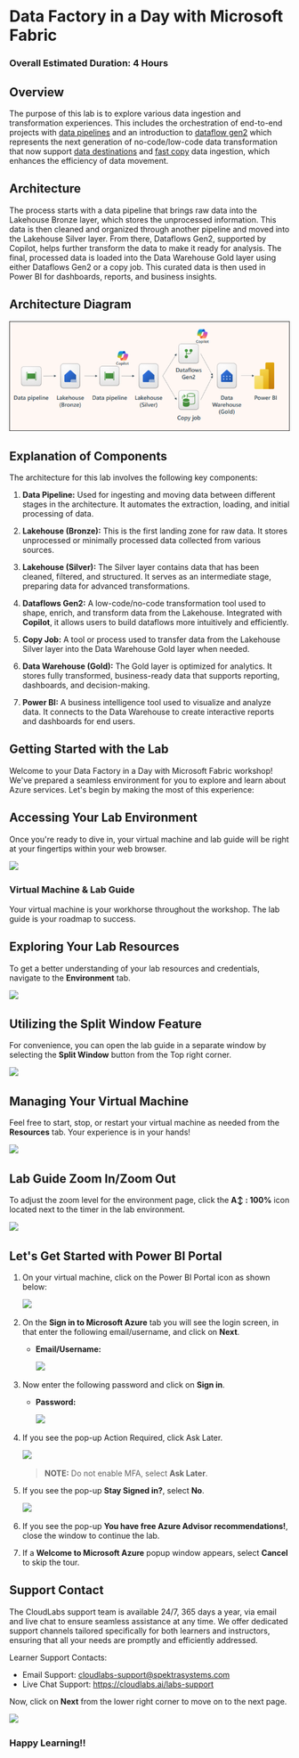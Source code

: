 # Data Factory in a Day with Microsoft Fabric

### Overall Estimated Duration: 4 Hours

## Overview

The purpose of this lab is to explore various data ingestion and transformation experiences. This includes the orchestration of end-to-end projects with [data pipelines](https://learn.microsoft.com/fabric/data-factory/create-first-pipeline-with-sample-data) and an introduction to [dataflow gen2]() which represents the next generation of no-code/low-code data transformation that now support [data destinations](https://learn.microsoft.com/fabric/data-factory/dataflows-gen2-overview#data-destinations) and [fast copy](https://learn.microsoft.com/fabric/data-factory/dataflows-gen2-fast-copy) data ingestion, which enhances the efficiency of data movement.

## Architecture

The process starts with a data pipeline that brings raw data into the Lakehouse Bronze layer, which stores the unprocessed information. This data is then cleaned and organized through another pipeline and moved into the Lakehouse Silver layer. From there, Dataflows Gen2, supported by Copilot, helps further transform the data to make it ready for analysis. The final, processed data is loaded into the Data Warehouse Gold layer using either Dataflows Gen2 or a copy job. This curated data is then used in Power BI for dashboards, reports, and business insights.

## Architecture Diagram

![](./Media/23042025(1).png)

## Explanation of Components

The architecture for this lab involves the following key components:

1. **Data Pipeline:** Used for ingesting and moving data between different stages in the architecture. It automates the extraction, loading, and initial processing of data.

2. **Lakehouse (Bronze):** This is the first landing zone for raw data. It stores unprocessed or minimally processed data collected from various sources.

3. **Lakehouse (Silver):** The Silver layer contains data that has been cleaned, filtered, and structured. It serves as an intermediate stage, preparing data for advanced transformations.

4. **Dataflows Gen2:** A low-code/no-code transformation tool used to shape, enrich, and transform data from the Lakehouse. Integrated with **Copilot**, it allows users to build dataflows more intuitively and efficiently.

5. **Copy Job:** A tool or process used to transfer data from the Lakehouse Silver layer into the Data Warehouse Gold layer when needed.

6. **Data Warehouse (Gold):** The Gold layer is optimized for analytics. It stores fully transformed, business-ready data that supports reporting, dashboards, and decision-making.

7. **Power BI:** A business intelligence tool used to visualize and analyze data. It connects to the Data Warehouse to create interactive reports and dashboards for end users.

## Getting Started with the Lab
 
Welcome to your Data Factory in a Day with Microsoft Fabric workshop! We've prepared a seamless environment for you to explore and learn about Azure services. Let's begin by making the most of this experience:

## Accessing Your Lab Environment
 
Once you're ready to dive in, your virtual machine and lab guide will be right at your fingertips within your web browser.
 
![](./media/1.png)

### Virtual Machine & Lab Guide
 
Your virtual machine is your workhorse throughout the workshop. The lab guide is your roadmap to success.
 
## Exploring Your Lab Resources
 
To get a better understanding of your lab resources and credentials, navigate to the **Environment** tab.
 
![](./media/2.png)
 
## Utilizing the Split Window Feature
 
For convenience, you can open the lab guide in a separate window by selecting the **Split Window** button from the Top right corner.
 
![](./media/3.png)
 
## Managing Your Virtual Machine
 
Feel free to start, stop, or restart your virtual machine as needed from the **Resources** tab. Your experience is in your hands!
 
![](./media/4.png)

## Lab Guide Zoom In/Zoom Out

To adjust the zoom level for the environment page, click the **A↕ : 100%** icon located next to the timer in the lab environment.

   ![](media/labzoom-1.png)

## Let's Get Started with Power BI Portal
 
1. On your virtual machine, click on the Power BI Portal icon as shown below:
 
   ![](./media/7.png)

2. On the **Sign in to Microsoft Azure** tab you will see the login screen, in that enter the following email/username, and click on **Next**.
 
   - **Email/Username:** <inject key="AzureAdUserEmail"></inject>
 
     ![](./media/8.png)
 
3. Now enter the following password and click on **Sign in**.
 
   - **Password:** <inject key="AzureAdUserPassword"></inject>
 
     ![](./media/9.png)
 
1. If you see the pop-up Action Required, click Ask Later.

   ![](media/asklater.png)

   >**NOTE:** Do not enable MFA, select **Ask Later**.
     
1. If you see the pop-up **Stay Signed in?**, select **No**.

   ![](media/Sign-in-no.png)

1. If you see the pop-up **You have free Azure Advisor recommendations!**, close the window to continue the lab.

1. If a **Welcome to Microsoft Azure** popup window appears, select **Cancel** to skip the tour.
   
## Support Contact
 
The CloudLabs support team is available 24/7, 365 days a year, via email and live chat to ensure seamless assistance at any time. We offer dedicated support channels tailored specifically for both learners and instructors, ensuring that all your needs are promptly and efficiently addressed.

Learner Support Contacts:
- Email Support: cloudlabs-support@spektrasystems.com
- Live Chat Support: https://cloudlabs.ai/labs-support

Now, click on **Next** from the lower right corner to move on to the next page.
 
   ![](./media/10.png)

### Happy Learning!!
